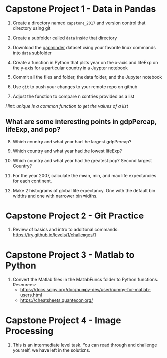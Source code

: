 # Capstone Project 1 - Data in Pandas

1. Create a directory named `capstone_2017` and version control that directory using git

2. Create a subfolder called `data` inside that directory

3. Download the [gapminder](https://raw.githubusercontent.com/upendrak/advance_R/master/data/gapminder.csv) dataset using your favorite linux commands into `data` subfolder

4. Create a function in Python that plots year on the x-axis and lifeExp on the y-axis for a particular country in a Juypter notebook

5. Commit all the files and folder, the data folder, and the Jupyter notebook

6. Use `git` to push your changes to your remote repo on github

7. Adjust the function to compare n contries provided as a list

_Hint: unique is a common function to get the values of a list_

## What are some interesting points in gdpPercap, lifeExp, and pop?

8. Which country and what year had the largest gdpPercap?

9. Which country and what year had the lowest lifeExp?

10. Which country and what year had the greatest pop? Second largest Country?

11. For the year 2007, calculate the mean, min, and max life expectancies for each continent.

12. Make 2 histograms of global life expectancy. One with the default bin widths and one with narrower bin widths.

# Capstone Project 2 - Git Practice

1. Review of basics and intro to additional commands: https://try.github.io/levels/1/challenges/1


# Capstone Project 3 - Matlab to Python

1. Convert the Matlab files in the MatlabFuncs folder to Python functions.
Resources:
    * https://docs.scipy.org/doc/numpy-dev/user/numpy-for-matlab-users.html
    * https://cheatsheets.quantecon.org/

# Capstone Project 4 - Image Processing

1. This is an intermediate level task. You can read through and challenge yourself, we have left in the solutions.